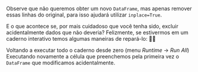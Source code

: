 Observe que não queremos obter um novo `DataFrame`, mas apenas remover essas linhas do original, para isso ajudará utilizar `inplace=True`. 

E o que acontece se, por mais cuidadoso que você tenha sido, excluir acidentalmente dados que não deveria? Felizmente, se estivermos em um caderno interativo temos algumas maneiras de repará-lo:  😮‍💨

Voltando a executar todo o caderno desde zero (menu _Runtime_ -> _Run All_)
Executando novamente a célula que preenchemos pela primeira vez o `DataFrame` que modificamos acidentalmente.
